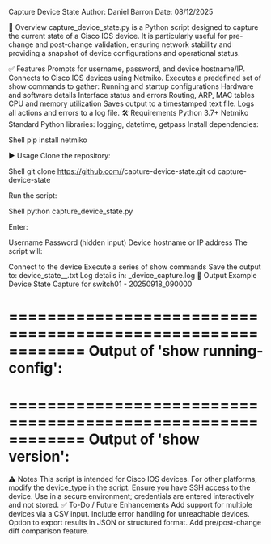 Capture Device State
Author: Daniel Barron
Date: 08/12/2025

📌 Overview
capture_device_state.py is a Python script designed to capture the current state of a Cisco IOS device. It is particularly useful for pre-change and post-change validation, ensuring network stability and providing a snapshot of device configurations and operational status.

✅ Features
Prompts for username, password, and device hostname/IP.
Connects to Cisco IOS devices using Netmiko.
Executes a predefined set of show commands to gather:
Running and startup configurations
Hardware and software details
Interface status and errors
Routing, ARP, MAC tables
CPU and memory utilization
Saves output to a timestamped text file.
Logs all actions and errors to a log file.
🛠 Requirements
Python 3.7+
Netmiko
Standard Python libraries: logging, datetime, getpass
Install dependencies:




Shell
pip install netmiko

▶️ Usage
Clone the repository:




Shell
git clone https://github.com/<your-username>/capture-device-state.git
cd capture-device-state

Run the script:




Shell
python capture_device_state.py

Enter:

Username
Password (hidden input)
Device hostname or IP address
The script will:

Connect to the device
Execute a series of show commands
Save the output to:
device_state_<hostname>_<timestamp>.txt
Log details in:
<hostname>_device_capture.log
📂 Output Example
Device State Capture for switch01 - 20250918_090000

============================================================
Output of 'show running-config':
============================================================
<running-config output>

============================================================
Output of 'show version':
============================================================
<version output>
⚠️ Notes
This script is intended for Cisco IOS devices. For other platforms, modify the device_type in the script.
Ensure you have SSH access to the device.
Use in a secure environment; credentials are entered interactively and not stored.
✅ To-Do / Future Enhancements
Add support for multiple devices via a CSV input.
Include error handling for unreachable devices.
Option to export results in JSON or structured format.
Add pre/post-change diff comparison feature.
